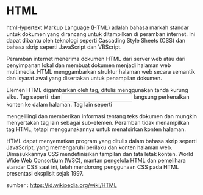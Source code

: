 # HTML

htmlHypertext Markup Language (HTML) adalah bahasa markah standar untuk dokumen yang dirancang untuk ditampilkan di peramban internet. Ini dapat dibantu oleh teknologi seperti Cascading Style Sheets (CSS) dan bahasa skrip seperti JavaScript dan VBScript.

Peramban internet menerima dokumen HTML dari server web atau dari penyimpanan lokal dan membuat dokumen menjadi halaman web multimedia. HTML menggambarkan struktur halaman web secara semantik dan isyarat awal yang disertakan untuk penampilan dokumen.

Elemen HTML digambarkan oleh tag, ditulis menggunakan tanda kurung siku. Tag seperti <img /> dan <input /> langsung perkenalkan konten ke dalam halaman. Tag lain seperti <p> mengelilingi dan memberikan informasi tentang teks dokumen dan mungkin menyertakan tag lain sebagai sub-elemen. Peramban tidak menampilkan tag HTML, tetapi menggunakannya untuk menafsirkan konten halaman.

HTML dapat menyematkan program yang ditulis dalam bahasa skrip seperti JavaScript, yang memengaruhi perilaku dan konten halaman web. Dimasukkannya CSS mendefinisikan tampilan dan tata letak konten. World Wide Web Consortium (W3C), mantan pengelola HTML dan pemelihara standar CSS saat ini, telah mendorong penggunaan CSS pada HTML presentasi eksplisit sejak 1997.

sumber : https://id.wikipedia.org/wiki/HTML

